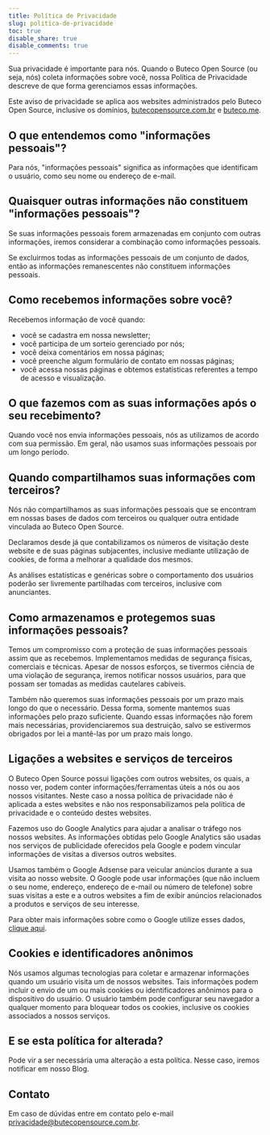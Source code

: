 ```yaml
---
title: Política de Privacidade
slug: politica-de-privacidade
toc: true
disable_share: true
disable_comments: true
---
```


Sua privacidade é importante para nós. Quando o Buteco Open Source (ou seja, nós) coleta informações sobre você, nossa Política de Privacidade descreve de que forma gerenciamos essas informações.

Este aviso de privacidade se aplica aos websites administrados pelo Buteco Open Source, inclusive os domínios, [butecopensource.com.br](https://butecopensource.com.br) e [buteco.me](https://buteco.me).

##  O que entendemos como "informações pessoais"?

Para nós, "informações pessoais" significa as informações que identificam o usuário, como seu nome ou endereço de e-mail.

## Quaisquer outras informações não constituem "informações pessoais"?

Se suas informações pessoais forem armazenadas em conjunto com outras informações, iremos considerar a combinação como informações pessoais.

Se excluirmos todas as informações pessoais de um conjunto de dados, então as informações remanescentes não constituem informações pessoais.

## Como recebemos informações sobre você?

Recebemos informação de você quando: 

  * você se cadastra em nossa newsletter;
  * você participa de um sorteio gerenciado por nós;
  * você deixa comentários em nossa páginas;
  * você preenche algum formulário de contato em nossas páginas;
  * você acessa nossas páginas e obtemos estatísticas referentes a tempo de acesso e visualização.

## O que fazemos com as suas informações após o seu recebimento?

Quando você nos envia informações pessoais, nós as utilizamos de acordo com sua permissão. Em geral, não usamos suas informações pessoais por um longo período.

## Quando compartilhamos suas informações com terceiros?

Nós não compartilhamos as suas informações pessoais que se encontram em nossas bases de dados com terceiros ou qualquer outra entidade vinculada ao Buteco Open Source.

Declaramos desde já que contabilizamos os números de visitação deste website e de suas páginas subjacentes, inclusive mediante utilização de cookies, de forma a melhorar a qualidade dos mesmos.

As análises estatísticas e genéricas sobre o comportamento dos usuários poderão ser livremente partilhadas com terceiros, inclusive com anunciantes.

## Como armazenamos e protegemos suas informações pessoais?

Temos um compromisso com a proteção de suas informações pessoais assim que as recebemos. Implementamos medidas de segurança físicas, comerciais e técnicas. Apesar de nossos esforços, se tivermos ciência de uma violação de segurança, iremos notificar nossos usuários, para que possam ser tomadas as medidas cautelares cabíveis.

Também não queremos suas informações pessoais por um prazo mais longo do que o necessário. Dessa forma, somente mantemos suas informações pelo prazo suficiente. Quando essas informações não forem mais necessárias, providenciaremos sua destruição, salvo se estivermos obrigados por lei a mantê-las por um prazo mais longo.

## Ligações a websites e serviços de terceiros

O Buteco Open Source possui ligações com outros websites, os quais, a nosso ver, podem conter informações/ferramentas úteis a nós ou aos nossos visitantes. Neste caso a nossa política de privacidade não é aplicada a estes websites e não nos responsabilizamos pela política de privacidade e o conteúdo destes websites.

Fazemos uso do Google Analytics para ajudar a analisar o tráfego nos nossos websites. As informações obtidas pelo Google Analytics são usadas nos serviços de publicidade oferecidos pela Google e podem vincular informações de visitas a diversos outros websites.

Usamos também o Google Adsense para veicular anúncios durante a sua visita ao nosso website. O Google pode usar informações (que não incluem o seu nome, endereço, endereço de e-mail ou número de telefone) sobre suas visitas a este e a outros websites a fim de exibir anúncios relacionados a produtos e serviços de seu interesse.

Para obter mais informações sobre como o Google utilize esses dados, [clique aqui](https://policies.google.com/privacy?fg=1&hl=pt-BR).

## Cookies e identificadores anônimos

Nós usamos algumas tecnologias para coletar e armazenar informações quando um usuário visita um de nossos websites. Tais informações podem incluir o envio de um ou mais cookies ou identificadores anônimos para o dispositivo do usuário. O usuário também pode configurar seu navegador a qualquer momento para bloquear todos os cookies, inclusive os cookies associados a nossos serviços.

## E se esta política for alterada?

Pode vir a ser necessária uma alteração a esta política. Nesse caso, iremos notificar em nosso Blog.

## Contato

Em caso de dúvidas entre em contato pelo e-mail [privacidade@butecopensource.com.br](mailto:privacidade@butecopensource.com.bt).
